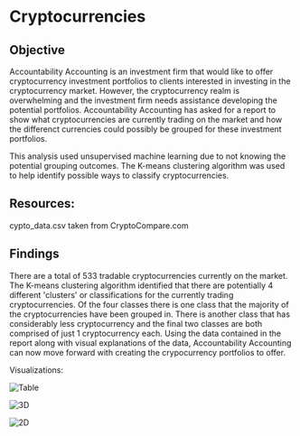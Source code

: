 # Cryptocurrencies
## Objective
Accountability Accounting is an investment firm that would like to offer cryptocurrency investment portfolios to clients interested in investing in the cryptocurrency market.  However, the cryptocurrency realm is overwhelming and the investment firm needs assistance developing the potential portfolios.  Accountability Accounting has asked for a report to show what cryptocurrencies are currently trading on the market and how the differenct currencies could possibly be grouped for these investment portfolios. 

This analysis used unsupervised machine learning due to not knowing the potential grouping outcomes. The K-means clustering algorithm was used to help identify possible ways to classify cryptocurrencies. 

## Resources:
cypto_data.csv taken from CryptoCompare.com

## Findings
There are a total of 533 tradable cryptocurrencies currently on the market. 
The K-means clustering algorithm identified that there are potentially 4 different 'clusters' or classifications for the currently trading cryptocurrencies. Of the four classes there is one class that the majority of the cryptocurrencies have been grouped in. There is another class that has considerably less cryptocurrency and the final two classes are both comprised of just 1 cryptocurrency each. Using the data contained in the report along with visual explanations of the data, Accountability Accounting can now move forward with creating the crypocurrency portfolios to offer.

Visualizations:

![Table](https://user-images.githubusercontent.com/106348899/195653456-fa23ea8b-0239-4ee6-8f53-1ee18ba5f74c.png)

![3D](https://user-images.githubusercontent.com/106348899/195653475-ddb86afa-ebd9-4253-9274-701a736ca4ca.png)

![2D](https://user-images.githubusercontent.com/106348899/195653494-ea508906-dcd6-4aa3-9cb3-4a5db44b0bdc.png)
